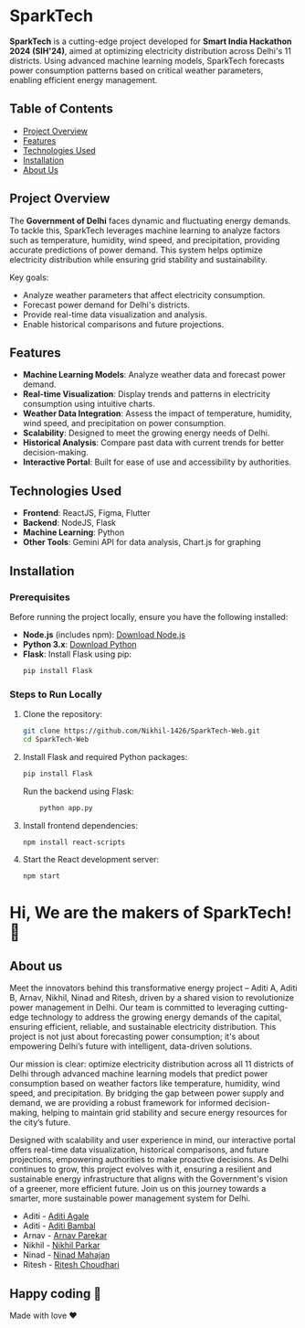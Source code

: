 # SparkTech

**SparkTech** is a cutting-edge project developed for **Smart India Hackathon 2024 (SIH'24)**, aimed at optimizing electricity distribution across Delhi's 11 districts. Using advanced machine learning models, SparkTech forecasts power consumption patterns based on critical weather parameters, enabling efficient energy management.

## Table of Contents
- [Project Overview](#project-overview)
- [Features](#features)
- [Technologies Used](#technologies-used)
- [Installation](#installation)
- [About Us](#about-us)

## Project Overview

The **Government of Delhi** faces dynamic and fluctuating energy demands. To tackle this, SparkTech leverages machine learning to analyze factors such as temperature, humidity, wind speed, and precipitation, providing accurate predictions of power demand. This system helps optimize electricity distribution while ensuring grid stability and sustainability.

Key goals:
- Analyze weather parameters that affect electricity consumption.
- Forecast power demand for Delhi's districts.
- Provide real-time data visualization and analysis.
- Enable historical comparisons and future projections.

## Features

- **Machine Learning Models**: Analyze weather data and forecast power demand.
- **Real-time Visualization**: Display trends and patterns in electricity consumption using intuitive charts.
- **Weather Data Integration**: Assess the impact of temperature, humidity, wind speed, and precipitation on power consumption.
- **Scalability**: Designed to meet the growing energy needs of Delhi.
- **Historical Analysis**: Compare past data with current trends for better decision-making.
- **Interactive Portal**: Built for ease of use and accessibility by authorities.

## Technologies Used

- **Frontend**: ReactJS, Figma, Flutter
- **Backend**: NodeJS, Flask
- **Machine Learning**: Python
- **Other Tools**: Gemini API for data analysis, Chart.js for graphing

## Installation

### Prerequisites
Before running the project locally, ensure you have the following installed:

- **Node.js** (includes npm): [Download Node.js](https://nodejs.org/)
- **Python 3.x**: [Download Python](https://www.python.org/)
- **Flask**: Install Flask using pip:
  ```bash
  pip install Flask
  ```

### Steps to Run Locally

1. Clone the repository:
    ```bash
    git clone https://github.com/Nikhil-1426/SparkTech-Web.git
    cd SparkTech-Web
    ```

2. Install Flask and required Python packages:
    ```bash
    pip install Flask
    ```
    Run the backend using Flask:
    ```bash
        python app.py
    ```

3. Install frontend dependencies:
    ```bash
    npm install react-scripts
    ```

4. Start the React development server:
    ```bash
    npm start
    ```

# Hi, We are the makers of SparkTech! 👋

## About us

Meet the innovators behind this transformative energy project – Aditi A, Aditi B, Arnav, Nikhil, Ninad and Ritesh, driven by a shared vision to revolutionize power management in Delhi. Our team is committed to leveraging cutting-edge technology to address the growing energy demands of the capital, ensuring efficient, reliable, and sustainable electricity distribution. This project is not just about forecasting power consumption; it's about empowering Delhi’s future with intelligent, data-driven solutions.

Our mission is clear: optimize electricity distribution across all 11 districts of Delhi through advanced machine learning models that predict power consumption based on weather factors like temperature, humidity, wind speed, and precipitation. By bridging the gap between power supply and demand, we are providing a robust framework for informed decision-making, helping to maintain grid stability and secure energy resources for the city’s future.

Designed with scalability and user experience in mind, our interactive portal offers real-time data visualization, historical comparisons, and future projections, empowering authorities to make proactive decisions. As Delhi continues to grow, this project evolves with it, ensuring a resilient and sustainable energy infrastructure that aligns with the Government's vision of a greener, more efficient future. Join us on this journey towards a smarter, more sustainable power management system for Delhi.

- Aditi - [Aditi Agale](https://www.linkedin.com/in/aditi-agale-981372289/)
- Aditi - [Aditi Bambal](https://www.linkedin.com/in/aditi-bambal-06640328b/)
- Arnav - [Arnav Parekar](https://linkedin.com/in/arnav-parekar-b55786287/)
- Nikhil - [Nikhil Parkar](https://www.linkedin.com/in/nikhil-parkar-49b600274/)
- Ninad - [Ninad Mahajan](https://www.linkedin.com/in/ninad-mahajan-014a0b28b/)
- Ritesh - [Ritesh Choudhari](https://www.linkedin.com/in/ritesh-chaudhari-b77120283/)


## Happy coding 💯

Made with love ❤️